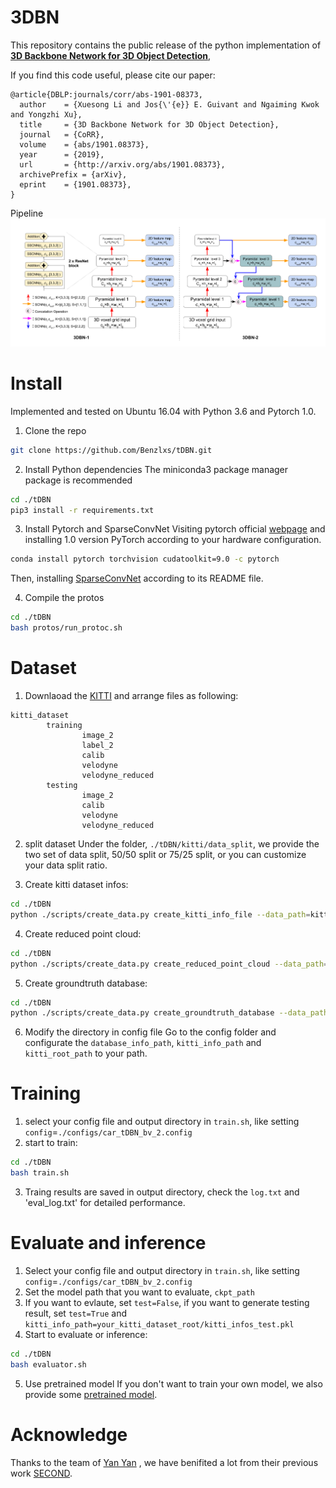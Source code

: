 # 3DBN
This repository contains the public release of the python implementation of [**3D Backbone Network for 3D Object Detection**](https://arxiv.org/abs/1901.08373), 

If you find this code useful, please cite our paper:
```
@article{DBLP:journals/corr/abs-1901-08373,
  author    = {Xuesong Li and Jos{\'{e}} E. Guivant and Ngaiming Kwok and Yongzhi Xu},
  title     = {3D Backbone Network for 3D Object Detection},
  journal   = {CoRR},
  volume    = {abs/1901.08373},
  year      = {2019},
  url       = {http://arxiv.org/abs/1901.08373},
  archivePrefix = {arXiv},
  eprint    = {1901.08373},
}
```
Pipeline
![GuidePic](./scripts/pipeline.png)


# Install
Implemented and tested on Ubuntu 16.04 with Python 3.6 and Pytorch 1.0.
1. Clone the repo
```bash
git clone https://github.com/Benzlxs/tDBN.git
```

2. Install Python dependencies
The miniconda3 package manager package is recommended
```bash
cd ./tDBN
pip3 install -r requirements.txt
```

3. Install Pytorch and SparseConvNet
Visiting pytorch official [webpage](https://pytorch.org/get-started/locally/) and installing 1.0 version PyTorch according to your hardware configuration.
```bash
conda install pytorch torchvision cudatoolkit=9.0 -c pytorch
```
Then, installing [SparseConvNet](https://github.com/traveller59/SparseConvNet) according to its README file.

4. Compile the protos
```bash
cd ./tDBN
bash protos/run_protoc.sh
```

# Dataset
1. Downlaoad the [KITTI](http://www.cvlibs.net/datasets/kitti/eval_object.php?obj_benchmark=3d) and arrange files as following:
```plain
kitti_dataset
        training
                image_2
                label_2
                calib
                velodyne
                velodyne_reduced
        testing
                image_2
                calib
                velodyne
                velodyne_reduced
```
2. split dataset
Under the folder, `./tDBN/kitti/data_split`, we provide the two set of data split, 50/50 split or 75/25 split, or you can customize your data split ratio.
 
3. Create kitti dataset infos:
```bash
cd ./tDBN
python ./scripts/create_data.py create_kitti_info_file --data_path=kitti_dataset
```

4. Create reduced point cloud:
```bash
cd ./tDBN
python ./scripts/create_data.py create_reduced_point_cloud --data_path=kitti_dataset
```

5. Create groundtruth database:
```bash
cd ./tDBN
python ./scripts/create_data.py create_groundtruth_database --data_path=kitti_dataset
```

6. Modify the directory in config file
Go to the config folder and configurate the `database_info_path`, `kitti_info_path` and `kitti_root_path` to your path.


# Training
1. select your config file and output directory in `train.sh`, like setting `config`=`./configs/car_tDBN_bv_2.config`
2. start to train:
```bash
cd ./tDBN
bash train.sh
```
3. Traing results are saved in output directory, check the `log.txt` and 'eval_log.txt' for detailed performance.


# Evaluate and inference
1. Select your config file and output directory in `train.sh`, like setting `config`=`./configs/car_tDBN_bv_2.config` 
2. Set the model path that you want to evaluate, `ckpt_path`
3. If you want to evlaute, set `test=False`, if you want to generate testing result, set `test=True` and ` kitti_info_path=your_kitti_dataset_root/kitti_infos_test.pkl`
4. Start to evaluate or inference:
```bash
cd ./tDBN
bash evaluator.sh
```
5. Use pretrained model
If you don't want to train your own model, we also provide some [pretrained model](https://www.dropbox.com/sh/91fl39566elgwzi/AABqz1S_LJInu72NhPKOjYYDa?dl=0).

# Acknowledge
Thanks to the team of [Yan Yan](https://github.com/traveller59) , we have benifited a lot from their previous work [SECOND](https://github.com/traveller59/second.pytorch).



